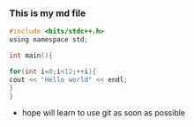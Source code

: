 

### This is my md file

 ``` c
 #include <bits/stdc++.h>
 using namespace std;

 int main(){

 for(int i=0;i<12;++i){
 cout << "Hello world" << endl;
 }
 }
 ```
 - hope will learn to use git as soon as possible
